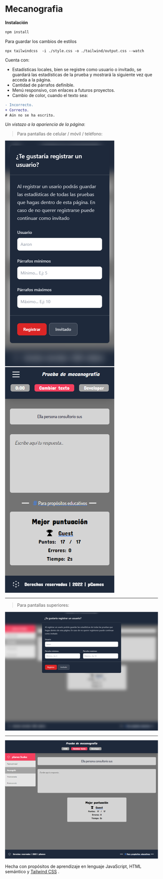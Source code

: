 # Mecanografia

**Instalación**
```bash
npm install
```
Para guardar los cambios de estilos
```
npx tailwindcss  -i ./style.css -o ./tailwind/output.css --watch
```


Cuenta con:

- Estadísticas locales, bien se registre como usuario o invitado, se guardará las estadísticas de la prueba y mostrará la siguiente vez que acceda a la página.
- Cantidad de párrafos definible.
- Menú responsivo, con enlaces a futuros proyectos.
- Cambio de color, cuando el texto sea: 
```diff
- Incorrecto.
+ Correcto.
# Aún no se ha escrito.
```

_Un vistazo a la apariencia de la página_:

> Para pantallas de celular / móvil / teléfono:

![This is an image](preview/mobile.png)
![This is an image](preview/mobile-logged.png)

***
> Para pantallas superiores:

![This is an image](preview/pc.png)
***
![This is an image](preview/pc-logged.png)

Hecha con propósitos de aprendizaje en lenguaje JavaScript, HTML semántico y [Tailwind CSS](https://tailwindcss.com) .
